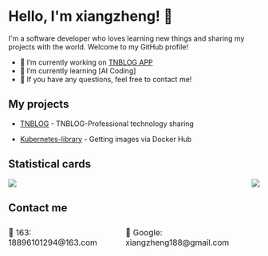 # Hello, I'm xiangzheng! 🦌

I'm a software developer who loves learning new things and sharing my projects with the world. Welcome to my GitHub profile!

- 🔭 I’m currently working on [TNBLOG APP](https://github.com/aojiancc/TNBLOG.APP)
- 🌱 I’m currently learning [AI Coding]
- 💬 If you have any questions, feel free to contact me!

## My projects

- [TNBLOG](https://www.tnblog.net/) - TNBLOG-Professional technology sharing

- [Kubernetes-library](https://github.com/18896101294/Kubernetes-library) - Getting images via Docker Hub

## Statistical cards

<div style="display: flex; justify-content: space-between;">
  <img src="https://github-readme-stats.vercel.app/api?username=18896101294&show_icons=true&theme=tokyonight" />
  <img src="https://streak-stats.demolab.com/?user=18896101294&theme=tokyonight" />
</div>

## Contact me

<div style="display: flex; justify-content: space-between; font-size: 16px; padding: 10px 0;">
  <div style="margin-right: 20px;">
    <font>📧 163:</font> 18896101294@163.com
  </div>
  <div>
    <font>📧 Google:</font> xiangzheng188@gmail.com
  </div>
</div>
